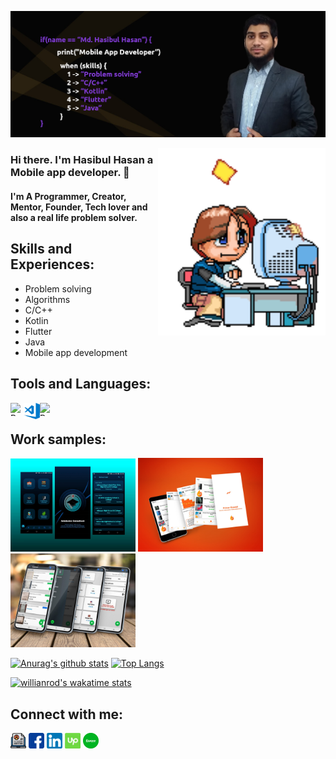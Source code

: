 
![Mobile app development](https://raw.githubusercontent.com/Shuvo1260/shuvo1260/main/images/banner.jpg)

<img align="right" alt="GIF" src="https://raw.githubusercontent.com/Shuvo1260/shuvo1260/main/images/computer-animated.gif"
height="300"/>
### Hi there. I'm Hasibul Hasan a Mobile app developer. 👋
#### I'm A Programmer, Creator, Mentor, Founder, Tech lover and also a real life problem solver.
<!-- 
My hobby is art, travel and crafty. I am also a food lover. Eating delicious foods and trying to cook new foods is another hidden hobby. I love to feel and enjoy every moment of my life. All the time I try to learn from others' lives and their mistakes because I feel life is not so big that I will always learn from my mistakes. I don't have so many achievements but I have a bundle of experiences to make my life better and happy. I also love to share my knowledge and experiences with others so they don't make the same mistakes that I have done.😄 -->

## Skills and Experiences:
* Problem solving
* Algorithms
* C/C++
* Kotlin
* Flutter
* Java
* Mobile app development

## Tools and Languages:
<img align="left" src="https://github.com/tomchen/stack-icons/blob/master/logos/android-icon.svg" alt="Redux" width="21px" height="21px" />
<img align="left" alt="Visual Studio Code" width="26px" src="https://raw.githubusercontent.com/github/explore/80688e429a7d4ef2fca1e82350fe8e3517d3494d/topics/visual-studio-code/visual-studio-code.png" />
<img align="left" src="https://github.com/tomchen/stack-icons/blob/master/logos/github-octocat.svg" alt="Redux" width="21px" height="21px" />

<br />

## Work samples:
<img src="https://raw.githubusercontent.com/Shuvo1260/shuvo1260/main/images/work-1.jpg" width="200"/> <img src="https://raw.githubusercontent.com/Shuvo1260/shuvo1260/main/images/work-2.jpg" width="200"/>  <img src="https://raw.githubusercontent.com/Shuvo1260/shuvo1260/main/images/work-3.jpg" width="200"/> 


[![Anurag's github stats](https://github-readme-stats.vercel.app/api?username=shuvo1260&count_private=true&theme=midnight-purple&hide_border=true&show_icons=true)](https://github.com/anuraghazra/github-readme-stats) [![Top Langs](https://github-readme-stats.vercel.app/api/top-langs/?username=shuvo1260&count_private=true&theme=midnight-purple&hide_border=true&show_icons=true&layout=compact&langs_count=8)](https://github.com/anuraghazra/github-readme-stats)

[![willianrod's wakatime stats](https://github-readme-stats.vercel.app/api/wakatime?username=shuvo1260&theme=midnight-purple&hide_border=true)](https://github.com/anuraghazra/github-readme-stats)


## Connect with me:
<a href="http://shuvo1260.github.io/" target="_blank"><img src="https://raw.githubusercontent.com/Shuvo1260/shuvo1260/main/images/profile.png" width="25"/></a> <a href="https://www.facebook.com/Shuvo1260" target="_blank"><img src="https://raw.githubusercontent.com/Shuvo1260/shuvo1260/main/images/facebook.png" width="25"/></a>   <a href="https://www.linkedin.com/in/iamhasibulhasan/" target="_blank"><img src="https://raw.githubusercontent.com/Shuvo1260/shuvo1260/main/images/linkedin.png" width="25"/></a>  <a href="https://www.upwork.com/freelancers/~011fc430e5dd1a8584" target="_blank"><img src="https://raw.githubusercontent.com/Shuvo1260/shuvo1260/main/images/upwork.png" width="25"/></a> <a href="https://www.fiverr.com/binaryitplanet" target="_blank"><img src="https://raw.githubusercontent.com/Shuvo1260/shuvo1260/main/images/fiverr.png" width="25"/></a>  




<!-- ![Admission Consultant](https://raw.githubusercontent.com/Shuvo1260/shuvo1260/main/images/work-1.jpg) ![Prizer Kuwait](https://raw.githubusercontent.com/Shuvo1260/shuvo1260/main/images/work-2.jpg) ![invi Kuwait](https://raw.githubusercontent.com/Shuvo1260/shuvo1260/main/images/work-3.jpg) -->
<!--
**Shuvo1260/shuvo1260** is a ✨ _special_ ✨ repository because its `README.md` (this file) appears on your GitHub profile.

Here are some ideas to get you started:

- 🔭 I’m currently working on ...
- 🌱 I’m currently learning ...
- 👯 I’m looking to collaborate on ...
- 🤔 I’m looking for help with ...
- 💬 Ask me about ...
- 📫 How to reach me: ...
- 😄 Pronouns: ...
- ⚡ Fun fact: ...
-->
